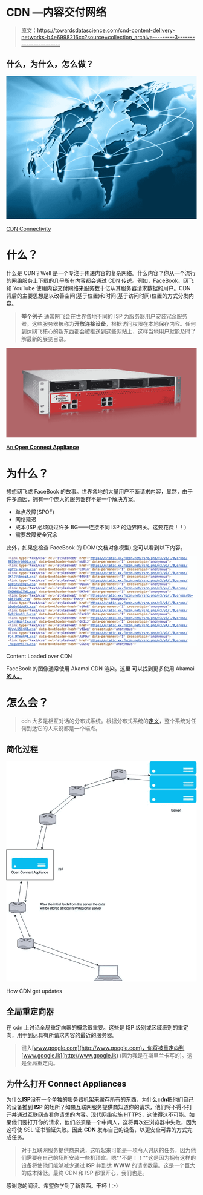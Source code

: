 # CDN —内容交付网络

> 原文：<https://towardsdatascience.com/cnd-content-delivery-networks-b4e6998216cc?source=collection_archive---------3----------------------->

## 什么，为什么，怎么做？

![](img/8a5373017cbdd7246825ab6efd505a38.png)

[CDN Connectivity](https://www.google.com/url?sa=i&rct=j&q=&esrc=s&source=images&cd=&cad=rja&uact=8&ved=0ahUKEwiEuv2g3_LVAhUNSI8KHa15BnkQjRwIBw&url=https%3A%2F%2Fservandosilva.com%2Fwhat-is-a-cdn-and-how-it-boosted-my-roi-by-200%2F&psig=AFQjCNGpT2MCv3n7LipW3uxaC55CfySpog&ust=1503762833539216)

# 什么？

什么是 CDN？Well 是一个专注于传递内容的复杂网络。什么内容？你从一个流行的网络服务上下载的几乎所有内容都会通过 CDN 传送。例如，FaceBook、网飞和 YouTube 使用内容交付网络来服务数十亿从其服务器请求数据的用户。CDN 背后的主要思想是以改善空间(基于位置)和时间(基于访问时间)位置的方式分发内容。

> **举个例子** 通常网飞会在世界各地不同的 ISP 为服务器用户安装冗余服务器。这些服务器被称为**开放连接设备**，根据访问权限在本地保存内容。任何到达网飞核心的新东西都会被推送到这些网站上，这样当地用户就能及时了解最新的展览目录。

![](img/ff5d563efe96eed34e5ac9966e4db702.png)

[An **Open Connect Appliance**](https://www.cyberoam.com/cyberoamiview.html)

# 为什么？

想想网飞或 FaceBook 的故事。世界各地的大量用户不断请求内容，显然，由于许多原因，拥有一个庞大的服务器群不是一个解决方案。

*   单点故障(SPOF)
*   网络延迟
*   成本(ISP 必须跳过许多 BG——连接不同 ISP 的边界网关。这要花费！！)
*   需要故障安全冗余

此外，如果您检查 FaceBook 的 DOM(文档对象模型),您可以看到以下内容。

![](img/b62a48e542b19a3df31ed516041faa62.png)

Content Loaded over CDN

FaceBook 的图像通常使用 Akamai CDN 渲染。这里 可以找到更多使用 Akamai [**的人。**](https://www.akamai.com/uk/en/our-customers.jsp)

# 怎么会？

> cdn 大多是相互对话的分布式系统。根据分布式系统的[定义](https://en.wikipedia.org/wiki/Distributed_computing)，整个系统对任何到达它的人来说都是一个端点。

## 简化过程

![](img/560458ad4bdfa6c3451128add6ee9d21.png)

How CDN get updates

## 全局重定向器

在 cdn 上讨论全局重定向器的概念很重要。这些是 ISP 级别或区域级别的重定向，用于到达具有所请求内容的最近的服务器。

> 键入[www.google.com](http://www.google.com)，你将被重定向到 [www.google.lk](http://www.google.lk) (因为我是在斯里兰卡写的)。这是全局重定向。

## 为什么打开 Connect Appliances

为什么**ISP**没有一个单独的服务器机架来缓存所有的东西，为什么**cdn**把他们自己的设备推到 **ISP** 的场所？如果互联网服务提供商知道你的请求，他们将不得不打开并通过互联网查看你请求的内容。现代网络实施 HTTPS，这使得这不可能。如果他们要打开你的请求，他们必须是一个中间人，这将再次在浏览器中失败，因为这将使 SSL 证书验证失败。因此 **CDN** 发布自己的设备，以更安全可靠的方式完成任务。

> 对于互联网服务提供商来说，这听起来可能是一项令人讨厌的任务，因为他们需要在自己的场所安装一些机顶盒。嗯**不是！！**这是因为拥有这样的设备将使他们能够减少通过 **ISP** 并到达 **WWW** 的请求数量。这是一个巨大的成本降低。最终 CDN 和 ISP 都很开心，我们也是。

感谢您的阅读。希望你学到了新东西。干杯！:-)